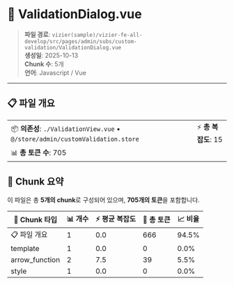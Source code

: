# 📄 ValidationDialog.vue

> **파일 경로**: `vizier(sample)/vizier-fe-all-develop/src/pages/admin/subs/custom-validation/ValidationDialog.vue`  
> **생성일**: 2025-10-13  
> **Chunk 수**: 5개  
> **언어**: Javascript / Vue
---





## 📋 파일 개요

| | |
|--|--|
| 📦 **의존성**: `./ValidationView.vue` • `@/store/admin/customValidation.store` | ⚡ **총 복잡도**: 15 |
| 📊 **총 토큰 수**: 705 |  |






## 🧩 Chunk 요약

이 파일은 총 **5개의 chunk**로 구성되어 있으며, **705개의 토큰**을 포함합니다.

| 🧩 Chunk 타입 | 📊 개수 | ⚡ 평균 복잡도 | 📝 총 토큰 | 📈 비율 |
|---------------|--------|-------------|----------|--------|
| 📋 파일 개요 | 1 | 0.0 | 666 | 94.5% |
| template | 1 | 0.0 | 0 | 0.0% |
| arrow_function | 2 | 7.5 | 39 | 5.5% |
| style | 1 | 0.0 | 0 | 0.0% |

